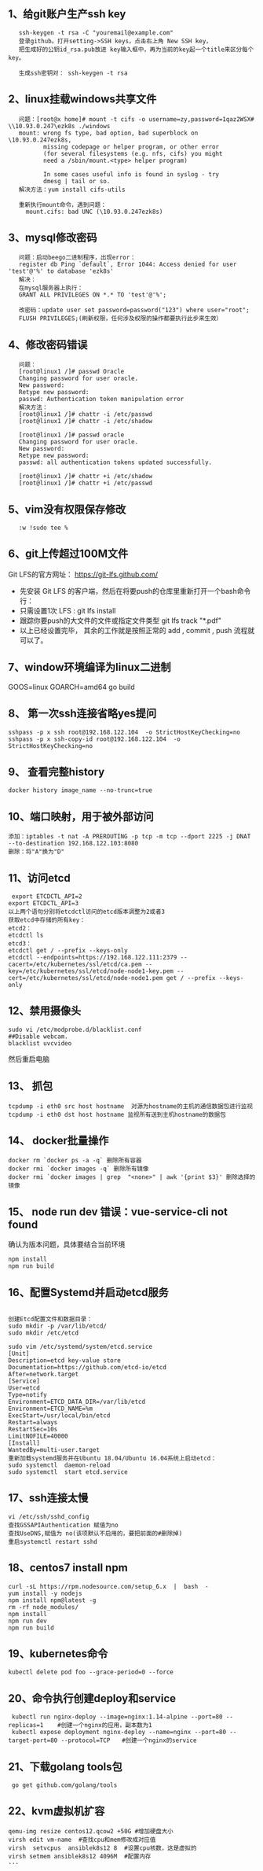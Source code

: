 ## 1、给git账户生产ssh key

       ssh-keygen -t rsa -C "youremail@example.com"
       登录github。打开setting->SSH keys，点击右上角 New SSH key，
       把生成好的公钥id_rsa.pub放进 key输入框中，再为当前的key起一个title来区分每个key。
       
       生成ssh密钥对： ssh-keygen -t rsa

## 2、linux挂载windows共享文件

       问题：[root@x home]# mount -t cifs -o username=zy,password=1qaz2WSX# \\10.93.0.247\ezk8s ./windows
       mount: wrong fs type, bad option, bad superblock on \10.93.0.247ezk8s,
              missing codepage or helper program, or other error
              (for several filesystems (e.g. nfs, cifs) you might
              need a /sbin/mount.<type> helper program)

              In some cases useful info is found in syslog - try
              dmesg | tail or so.
       解决方法：yum install cifs-utils

       重新执行mount命令，遇到问题：
         mount.cifs: bad UNC (\10.93.0.247ezk8s)
  
## 3、mysql修改密码
       问题：启动beego二进制程序，出现error：
       register db Ping `default`, Error 1044: Access denied for user 'test'@'%' to database 'ezk8s'
       解决：
       在mysql服务器上执行：
       GRANT ALL PRIVILEGES ON *.* TO 'test'@'%';

       改密码：update user set password=password("123") where user="root";
       FLUSH PRIVILEGES;(刷新权限，任何涉及权限的操作都要执行此步来生效）

## 4、修改密码错误
       问题：
       [root@linux1 /]# passwd Oracle
       Changing password for user oracle.
       New password: 
       Retype new password: 
       passwd: Authentication token manipulation error
       解决方法：
       [root@linux1 /]# chattr -i /etc/passwd
       [root@linux1 /]# chattr -i /etc/shadow

       [root@linux1 /]# passwd oracle
       Changing password for user oracle.
       New password: 
       Retype new password: 
       passwd: all authentication tokens updated successfully.

       [root@linux1 /]# chattr +i /etc/shadow
       [root@linux1 /]# chattr +i /etc/passwd

## 5、vim没有权限保存修改

       :w !sudo tee %
## 6、git上传超过100M文件

Git LFS的官方网址： https://git-lfs.github.com/
* 先安装 Git LFS 的客户端，然后在将要push的仓库里重新打开一个bash命令行： 
* 只需设置1次 LFS : git lfs install
* 跟踪你要push的大文件的文件或指定文件类型 git lfs track "*.pdf"
* 以上已经设置完毕， 其余的工作就是按照正常的 add , commit , push 流程就可以了。
 ## 7、window环境编译为linux二进制
 
 GOOS=linux GOARCH=amd64 go build

## 8、 第一次ssh连接省略yes提问

```
sshpass -p x ssh root@192.168.122.104  -o StrictHostKeyChecking=no
sshpass -p x ssh-copy-id root@192.168.122.104  -o StrictHostKeyChecking=no
```

## 9、 查看完整history

```
docker history image_name --no-trunc=true 
```

## 10、端口映射，用于被外部访问

```
添加：iptables -t nat -A PREROUTING -p tcp -m tcp --dport 2225 -j DNAT --to-destination 192.168.122.103:8080
删除：将"A"换为"D"
```

## 11、访问etcd

```
 export ETCDCTL_API=2
export ETCDCTL_API=3
以上两个语句分别将etcdctl访问的etcd版本调整为2或者3
获取etcd中存储的所有key：
etcd2：
etcdctl ls
etcd3：
etcdctl get / --prefix --keys-only
etcdctl --endpoints=https://192.168.122.111:2379 --cacert=/etc/kubernetes/ssl/etcd/ca.pem --key=/etc/kubernetes/ssl/etcd/node-node1-key.pem --cert=/etc/kubernetes/ssl/etcd/node-node1.pem get / --prefix --keys-only
```

## 12、禁用摄像头

```
sudo vi /etc/modprobe.d/blacklist.conf
##Disable webcam.
blacklist uvcvideo
```
然后重启电脑

## 13、 抓包
 
 ```
tcpdump -i eth0 src host hostname  对源为hostname的主机的通信数据包进行监视
tcpdump -i eth0 dst host hostname 监视所有送到主机hostname的数据包
```

## 14、 docker批量操作

```
docker rm `docker ps -a -q` 删除所有容器
docker rmi `docker images -q` 删除所有镜像
docker rmi `docker images | grep  "<none>" | awk '{print $3}' 删除选择的镜像
```

## 15、 node run dev 错误：vue-service-cli not found

确认为版本问题，具体要结合当前环境
```npm i -g npm@5.0.0
npm install
npm run build
```

## 16、配置Systemd并启动etcd服务

```sudo apt install -y etcd

创建Etcd配置文件和数据目录：
sudo mkdir -p /var/lib/etcd/
sudo mkdir /etc/etcd

sudo vim /etc/systemd/system/etcd.service
[Unit]
Description=etcd key-value store
Documentation=https://github.com/etcd-io/etcd
After=network.target
[Service]
User=etcd
Type=notify
Environment=ETCD_DATA_DIR=/var/lib/etcd
Environment=ETCD_NAME=%m
ExecStart=/usr/local/bin/etcd
Restart=always
RestartSec=10s
LimitNOFILE=40000
[Install]
WantedBy=multi-user.target
重新加载systemd服务并在Ubuntu 18.04/Ubuntu 16.04系统上启动etcd：
sudo systemctl  daemon-reload
sudo systemctl  start etcd.service
```

## 17、ssh连接太慢

```
vi /etc/ssh/sshd_config   
查找GSSAPIAuthentication 赋值为no
查找UseDNS,赋值为 no(该项默认不启用的，要把前面的#删除掉)
重启systemctl restart sshd
```

## 18、centos7 install npm
```
curl -sL https://rpm.nodesource.com/setup_6.x  |  bash  - 
yum install -y nodejs
npm install npm@latest -g
rm -rf node_modules/
npm install
npm run dev
npm run build
```

## 19、kubernetes命令
```
kubectl delete pod foo --grace-period=0 --force
```

## 20、命令执行创建deploy和service
```
 kubectl run nginx-deploy --image=nginx:1.14-alpine --port=80 --replicas=1    #创建一个nginx的应用，副本数为1
 kubectl expose deployment nginx-deploy --name=nginx --port=80 --target-port=80 --protocol=TCP　　#创建一个nginx的service
```

## 21、下载golang tools包
```
 go get github.com/golang/tools
```

## 22、kvm虚拟机扩容
```
qemu-img resize centos12.qcow2 +50G #增加硬盘大小
virsh edit vm-name  #查找cpu和mem修改成对应值
virsh  setvcpus  ansiblek8s12 8  #设置cpu核数，这是虚拟的
virsh setmem ansiblek8s12 4096M  #配置内存
···
